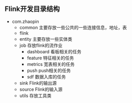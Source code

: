 ## Flink开发目录结构
 - com.zhaopin
     * common 主要存放一些公共的一些连接信息，地址，表
     + flink
	 * entity 主要存放一些实体类
	 * job 存放flink的流作业
		 * dashboard  看板相关的任务
		 * feature 特征相关的任务
		 * metrics 宽表相关的任务
		 * push push相关的任务
		 * sdf 数据入库的任务
	 * sink Flink的输出源
	 * source Flink的输入源
	 * utils 存放工具类
